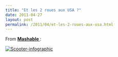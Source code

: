 ```yaml
---
title: "Et les 2 roues aux USA ?"
date: 2011-04-27
layout: post
permalink: /2011/04/et-les-2-roues-aux-usa.html
---
```


<p>From <strong><a href="http://mashable.com/2011/04/26/scooters-environmental-infographic/" target="_blank">Mashable </a></strong>:</p> <p><a href="/wp-content/uploads/sites/6/old/6a0120a66d2ad4970b01538e2641e6970b-pi.png"><img alt="Scooter-infographic" border="0" class="asset  asset-image at-xid-6a0120a66d2ad4970b01538e2641e6970b image-full" src="/wp-content/uploads/sites/6/old/6a0120a66d2ad4970b01538e2641e6970b-800wi.png" title="Scooter-infographic" /></a> </p>